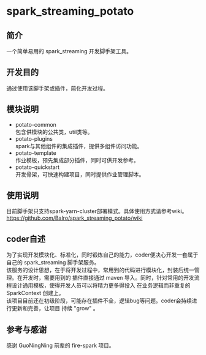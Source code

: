 # spark_streaming_potato

## 简介  
一个简单易用的 spark_streaming 开发脚手架工具。

## 开发目的  
通过使用该脚手架或插件，简化开发过程。  

## 模块说明  
* potato-common  
    包含供模块的公共类，util类等。
* potato-plugins  
    spark与其他组件的集成插件，提供多组件访问功能。  
* potato-template  
    作业模板，预先集成部分插件，同时可供开发参考。  
* potato-quickstart  
    开发骨架，可快速构建项目，同时提供作业管理脚本。  
    
## 使用说明  
目前脚手架只支持spark-yarn-cluster部署模式。具体使用方式请参考wiki。  
https://github.com/Balro/spark_streaming_potato/wiki

## coder自述
为了实现开发模块化、标准化，同时锻炼自己的能力，coder便决心开发一套属于自己的 spark_streaming 脚手架服务。  
该服务的设计思想，在于将开发过程中，常用到的代码进行模块化，封装后统一管理。在开发时，需要用到的
插件直接通过 maven 导入。同时，针对常用的开发流程设计通用模板，使得开发人员可以将精力更多得投入
在业务逻辑而非重复的 SparkContext 创建上。  
该项目目前还在初级阶段，可能存在插件不全，逻辑bug等问题。coder会持续进行更新和完善，让项目
持续 "grow" 。

## 参考与感谢
感谢 GuoNingNing 前辈的 fire-spark 项目。
